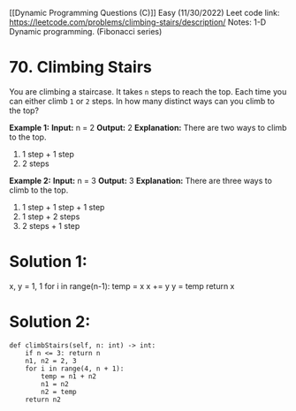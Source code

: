 [[Dynamic Programming Questions (C)]]
Easy (11/30/2022)
Leet code link: https://leetcode.com/problems/climbing-stairs/description/
Notes: 1-D Dynamic programming. (Fibonacci series)

# 70. Climbing Stairs
You are climbing a staircase. It takes `n` steps to reach the top.
Each time you can either climb `1` or `2` steps. In how many distinct ways can you climb to the top?

**Example 1:**
**Input:** n = 2
**Output:** 2
**Explanation:** There are two ways to climb to the top.
1. 1 step + 1 step
2. 2 steps

**Example 2:**
**Input:** n = 3
**Output:** 3
**Explanation:** There are three ways to climb to the top.
1. 1 step + 1 step + 1 step
2. 1 step + 2 steps
3. 2 steps + 1 step

# Solution 1:
x, y = 1, 1
        for i in range(n-1):
            temp = x
            x += y
            y = temp
        return x

# Solution 2:
    def climbStairs(self, n: int) -> int:
        if n <= 3: return n
        n1, n2 = 2, 3
        for i in range(4, n + 1):
            temp = n1 + n2
            n1 = n2
            n2 = temp
        return n2




